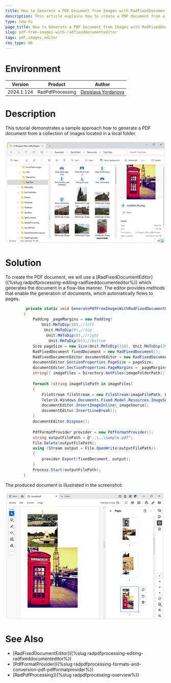 ```yaml
---
title: How to Generate a PDF Document from Images with RadFixedDocumentEditor
description: This article explains how to create a PDF document from a collection of images using the RadPdfProcessing library.
type: how-to
page_title: How to Generate a PDF Document from Images with RadFixedDocumentEditor
slug: pdf-from-images-with-radfixeddocumenteditor
tags: pdf,images,editor
res_type: kb
---
```

# Environment
| Version | Product | Author | 
| --- | --- | ---- | 
| 2024.1.124 | RadPdfProcessing|[Desislava Yordanova](https://www.telerik.com/blogs/author/desislava-yordanova)| 

# Description
This tutorial demonstrates a sample approach how to generate a PDF document from a collection of images located in a local folder.

![Folder with images](images/images-folder.png) 

# Solution
To create the PDF document, we will use a [RadFixedDocumentEditor]({%slug radpdfprocessing-editing-radfixeddocumenteditor%}) which generates the document in a flow-like manner. The editor provides methods that enable the generation of documents, which automatically flows to pages.
 
```csharp
         private static void GeneratePdfFromImagesWithRadFixedDocumentEditor(string imageFolderPath)
        {
            Padding _pageMargins = new Padding(
                Unit.MmToDip(20),//left
                 Unit.MmToDip(0),//top
                  Unit.MmToDip(0),//right
                   Unit.MmToDip(0));//bottom
            Size pageSize = new Size(Unit.MmToDip(210), Unit.MmToDip(297));
            RadFixedDocument fixedDocument = new RadFixedDocument();
            RadFixedDocumentEditor documentEditor = new RadFixedDocumentEditor(fixedDocument);
            documentEditor.SectionProperties.PageSize = pageSize;
            documentEditor.SectionProperties.PageMargins = _pageMargins;
            string[] imageFiles = Directory.GetFiles(imageFolderPath);

            foreach (string imageFilePath in imageFiles)
            {
                FileStream fileStream = new FileStream(imageFilePath, FileMode.Open);
                Telerik.Windows.Documents.Fixed.Model.Resources.ImageSource _imageSource = new Telerik.Windows.Documents.Fixed.Model.Resources.ImageSource(fileStream);
                documentEditor.InsertImageInline(_imageSource);
                documentEditor.InsertLineBreak();
            }
            documentEditor.Dispose();

            PdfFormatProvider provider = new PdfFormatProvider();
            string outputFilePath = @"..\..\sample.pdf";
            File.Delete(outputFilePath);
            using (Stream output = File.OpenWrite(outputFilePath))
            {
                provider.Export(fixedDocument, output);
            }
            Process.Start(outputFilePath);
        }        
```
The produced document is illustrated in the screenshot:

![PDF with images](images/pdf-document-with-images.png) 

# See Also
- [RadFixedDocumentEditor]({%slug radpdfprocessing-editing-radfixeddocumenteditor%})  
- [PdfFormatProvider]({%slug radpdfprocessing-formats-and-conversion-pdf-pdfformatprovider%})
- [RadPdfProcessing]({%slug radpdfprocessing-overview%})
